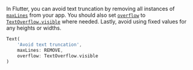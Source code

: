 In Flutter, you can avoid text truncation by removing all instances of [`maxLines`](https://api.flutter.dev/flutter/widgets/Text/maxLines.html) from your app. You should also set [`overflow`](https://api.flutter.dev/flutter/widgets/Text/overflow.html) to [`TextOverflow.visible`](https://api.flutter.dev/flutter/painting/TextOverflow.html#visible)  where needed. Lastly, avoid using fixed values for any heights or widths.

```dart
Text(
    'Avoid text truncation',
    maxLines: REMOVE,
    overflow: TextOverflow.visible
)
```
